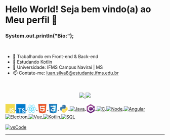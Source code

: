 # Hello World! Seja bem vindo(a) ao Meu perfil 🖖

### System.out.println("Bio:");

<br/>

- 👀 Trabalhando em Front-end & Back-end
- 🌠 Estudando Kotlin
- 🎩 Universidade: IFMS Campus Naviraí | MS
- 📫 Contate-me:  luan.silva8@estudante.ifms.edu.br

<br/>
<br/>

<div align="center" style="flex-wrap: nowrap;">
  <a href="https://github.com/rafaballerini">
  <img height="150em" src="https://github-readme-stats.vercel.app/api?username=Luan16p&show_icons=true&theme=dark&include_all_commits=true&count_private=true"/>
  <img height="150em" src="https://github-readme-stats.vercel.app/api/top-langs/?username=Luan16p&layout=compact&langs_count=7&theme=dark"/>
</div>
<div style="display: inline; justify-content: center;"><br>
  <img align="center" alt="Js" height="30" width="30" src="https://raw.githubusercontent.com/devicons/devicon/master/icons/javascript/javascript-plain.svg">
  <img align="center" alt="Ts" height="30" width="30" src="https://raw.githubusercontent.com/devicons/devicon/master/icons/typescript/typescript-plain.svg">
  <img align="center" alt="React" height="30" width="30" src="https://raw.githubusercontent.com/devicons/devicon/master/icons/react/react-original.svg">
  <img align="center" alt="HTML" height="30" width="30" src="https://raw.githubusercontent.com/devicons/devicon/master/icons/html5/html5-original.svg">
  <img align="center" alt="CSS" height="30" width="30" src="https://raw.githubusercontent.com/devicons/devicon/master/icons/css3/css3-original.svg">
  <img align="center" alt="Python" height="30" width="30" src="https://raw.githubusercontent.com/devicons/devicon/master/icons/python/python-original.svg">
  <img align="center" alt="Java" height="30" width="30" src="https://cdn.jsdelivr.net/gh/devicons/devicon/icons/java/java-original.svg" />
  <img align="center" alt="Csharp" height="30" width="30" src="https://raw.githubusercontent.com/devicons/devicon/master/icons/csharp/csharp-original.svg">
  <img align="center" alt="C" height="30" width="30" src="https://cdn.jsdelivr.net/gh/devicons/devicon/icons/c/c-original.svg" />
  <img align="center" alt="Node" height="30" width="30" src="https://cdn.jsdelivr.net/gh/devicons/devicon/icons/nodejs/nodejs-original.svg" />
  <img align="center" alt="Angular" height="30" width="30" src="https://cdn.jsdelivr.net/gh/devicons/devicon/icons/angularjs/angularjs-original.svg" />
  <img align="center" alt="Electron" height="30" width="30" src="https://cdn.jsdelivr.net/gh/devicons/devicon/icons/electron/electron-original.svg" />
  <img align="center" alt="Vue" height="30" width="30" src="https://cdn.jsdelivr.net/gh/devicons/devicon/icons/vuejs/vuejs-original.svg" />
  <img align="center" alt="Kotlin" height="30" width="30" src="https://cdn.jsdelivr.net/gh/devicons/devicon/icons/kotlin/kotlin-original.svg" />
  <img align="center" alt="SQL" height="30" width="30" src="https://cdn.jsdelivr.net/gh/devicons/devicon/icons/mysql/mysql-original.svg"/> 
  
  
  <span>             </span>
  
  <img align="center" alt="vsCode" height="30" width="30" src="https://cdn.jsdelivr.net/gh/devicons/devicon/icons/visualstudio/visualstudio-plain.svg"/>
 
  
</div>
  
 <hr>
 
